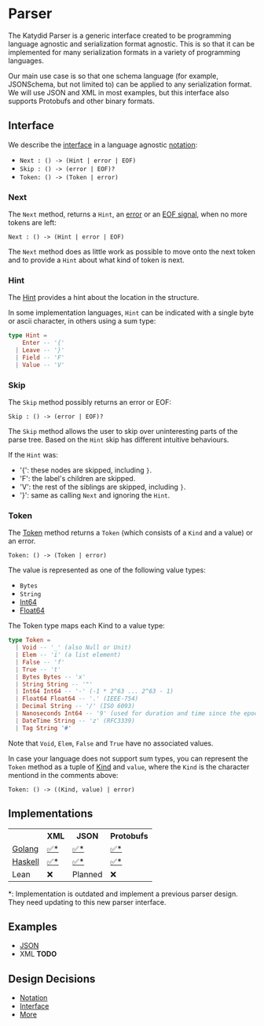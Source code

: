 # Parser

The Katydid Parser is a generic interface created to be programming language agnostic and serialization format agnostic.
This is so that it can be implemented for many serialization formats in a variety of programming languages.

Our main use case is so that one schema language (for example, JSONSchema, but not limited to) can be applied to any serialization format.
We will use JSON and XML in most examples, but this interface also supports Protobufs and other binary formats.

## Interface

We describe the [interface](./decisions/interface.md) in a language agnostic [notation](./decisions/notation.md):

* `Next : () -> (Hint | error | EOF)`
* `Skip : () -> (error | EOF)?`
* `Token: () -> (Token | error)`

### Next

The `Next` method, returns a `Hint`, an [error](./decisions/error.md) or an [EOF signal](./decisions/eof.md), when no more tokens are left:

```
Next : () -> (Hint | error | EOF)
```

The `Next` method does as little work as possible to move onto the next token and to provide a `Hint` about what kind of token is next.

### Hint

The [Hint](./decisions/hint.md) provides a hint about the location in the structure.

In some implementation languages, `Hint` can be indicated with a single byte or ascii character, in others using a sum type:

```elm
type Hint =
    Enter -- '{'
  | Leave -- '}'
  | Field -- 'F'
  | Value -- 'V'
```

### Skip

The `Skip` method possibly returns an error or EOF:

```
Skip : () -> (error | EOF)?
```

The `Skip` method allows the user to skip over uninteresting parts of the parse tree.
Based on the `Hint` skip has different intuitive behaviours. 

If the `Hint` was:
* '{': these nodes are skipped, including `}`.
* 'F': the label's children are skipped.
* 'V': the rest of the siblings are skipped, including `}`.
* '}': same as calling `Next` and ignoring the `Hint`.

### Token

The [Token](./decisions/token.md) method returns a `Token` (which consists of a `Kind` and a value) or an error.

```
Token: () -> (Token | error)
```

The value is represented as one of the following value types:

* `Bytes`
* `String`
* [Int64](./decisions/int64.md)
* [Float64](./decisions/float64.md)

The Token type maps each Kind to a value type:

```elm
type Token =
  | Void -- '_' (also Null or Unit)
  | Elem -- 'i' (a list element)
  | False -- 'f'
  | True -- 't'
  | Bytes Bytes -- 'x'
  | String String -- '"'
  | Int64 Int64 -- '-' (-1 * 2^63 ... 2^63 - 1)
  | Float64 Float64 -- '.' (IEEE-754)
  | Decimal String -- '/' (ISO 6093)
  | Nanoseconds Int64 -- '9' (used for duration and time since the epoch)
  | DateTime String -- 'z' (RFC3339)
  | Tag String '#'
```

Note that `Void`, `Elem`, `False` and `True` have no associated values.

In case your language does not support sum types, you can represent the `Token` method as a tuple of [Kind](./decisions/kind.md) and `value`, where the `Kind` is the character mentiond in the comments above:

```
Token: () -> ((Kind, value) | error)
```

## Implementations

<table>

<tr>
<th></th>
<th>XML</th>
<th>JSON</th>
<th>Protobufs</th>
</tr>

<tr>
<td><a href="https://github.com/katydid/parser-go">Golang</a></td>
<td><a href="https://github.com/katydid/parser-go-xml">✅*</a></td>
<td><a href="https://github.com/katydid/parser-go-json">✅*</a></td>
<td><a href="https://github.com/katydid/parser-go-proto">✅*</a></td>
</tr>

<tr>
<td><a href="https://github.com/katydid/katydid-haskell">Haskell</a></td>
<td><a href="https://github.com/katydid/katydid-haskell/blob/master/src/Data/Katydid/Parser/Xml.hs">✅*</a></td>
<td><a href="https://github.com/katydid/katydid-haskell/blob/master/src/Data/Katydid/Parser/Json.hs">✅*</a></td>
<td><a href="https://github.com/katydid/katydid-haskell/blob/master/src/Data/Katydid/Parser/Protobuf/Protobuf.hs">✅*</a></td>
</tr>

<tr>
<td>Lean</td>
<td>❌</td>
<td>Planned</td>
<td>❌</td>
</tr>

</table>

*: Implementation is outdated and implement a previous parser design. They need updating to this new parser interface.

## Examples

* [JSON](./examples/json.md)
* XML **TODO**

## Design Decisions

* [Notation](./decisions/notation.md)
* [Interface](./decisions/interface.md)
* [More](./decisions/)
